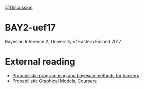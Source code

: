 [![Discussion](../master/img/chat.tiff?raw=true)](https://github.com/trungnt13/BAY2-uef17/issues)

# BAY2-uef17
Bayesian Inference 2, University of Eastern Finland 2017

# External reading

* [Probabilistic programming and bayesian methods for hackers](http://camdavidsonpilon.github.io/Probabilistic-Programming-and-Bayesian-Methods-for-Hackers/)
* [Probabilistic Graphical Models, Coursera](https://www.coursera.org/specializations/probabilistic-graphical-models)